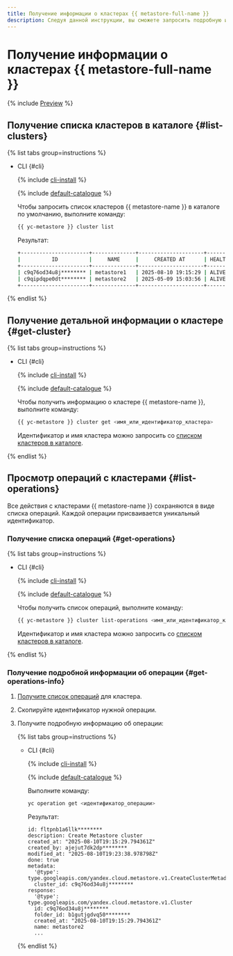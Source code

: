 ```yaml
---
title: Получение информации о кластерах {{ metastore-full-name }}
description: Следуя данной инструкции, вы сможете запросить подробную информацию об имеющихся кластерах {{ metastore-full-name }}.
---
```


# Получение информации о кластерах {{ metastore-full-name }}

{% include [Preview](../../../_includes/note-preview.md) %}

## Получение списка кластеров в каталоге {#list-clusters}

{% list tabs group=instructions %}

- CLI {#cli}

  {% include [cli-install](../../../_includes/cli-install.md) %}

  {% include [default-catalogue](../../../_includes/default-catalogue.md) %}

  Чтобы запросить список кластеров {{ metastore-name }} в каталоге по умолчанию, выполните команду:

  ```bash
  {{ yc-metastore }} cluster list
  ```

  Результат:

  ```bash
  +----------------------+--------------+---------------------+--------+---------+
  |          ID          |     NAME     |     CREATED AT      | HEALTH | STATUS  |
  +----------------------+--------------+---------------------+--------+---------+
  | c9q76od34u8j******** | metastore1   | 2025-08-10 19:15:29 | ALIVE  | RUNNING |
  | c9qipdqpe0dt******** | metastore2   | 2025-05-09 15:03:56 | ALIVE  | RUNNING |
  +----------------------+--------------+---------------------+--------+---------+
  ```

{% endlist %}

## Получение детальной информации о кластере {#get-cluster}

{% list tabs group=instructions %}

- CLI {#cli}

  {% include [cli-install](../../../_includes/cli-install.md) %}

  {% include [default-catalogue](../../../_includes/default-catalogue.md) %}

  Чтобы получить информацию о кластере {{ metastore-name }}, выполните команду:

  ```bash
  {{ yc-metastore }} cluster get <имя_или_идентификатор_кластера>
  ```

  Идентификатор и имя кластера можно запросить со [списком кластеров в каталоге](#list-clusters).

{% endlist %}

## Просмотр операций с кластерами {#list-operations}

Все действия с кластерами {{ metastore-name }} сохраняются в виде списка операций. Каждой операции присваивается уникальный идентификатор.

### Получение списка операций {#get-operations}

{% list tabs group=instructions %}

- CLI {#cli}

  {% include [cli-install](../../../_includes/cli-install.md) %}

  {% include [default-catalogue](../../../_includes/default-catalogue.md) %}
  
  Чтобы получить список операций, выполните команду:

    ```bash
    {{ yc-metastore }} cluster list-operations <имя_или_идентификатор_кластера>
    ```

  Идентификатор и имя кластера можно запросить со [списком кластеров в каталоге](#list-clusters).

{% endlist %}

### Получение подробной информации об операции {#get-operations-info}

1. [Получите список операций](#get-operations) для кластера.
1. Скопируйте идентификатор нужной операции.
1. Получите подробную информацию об операции:

    {% list tabs group=instructions %}
    
    - CLI {#cli}
    
      {% include [cli-install](../../../_includes/cli-install.md) %}
    
      {% include [default-catalogue](../../../_includes/default-catalogue.md) %}
    
      Выполните команду:
    
        ```bash
        yc operation get <идентификатор_операции>
        ```
    
      Результат:
    
        ```text
        id: fltpnb1a6llk********
        description: Create Metastore cluster
        created_at: "2025-08-10T19:15:29.794361Z"
        created_by: ajejut7dk2dp********
        modified_at: "2025-08-10T19:23:38.978798Z"
        done: true
        metadata:
          '@type': type.googleapis.com/yandex.cloud.metastore.v1.CreateClusterMetadata
          cluster_id: c9q76od34u8j********
        response:
          '@type': type.googleapis.com/yandex.cloud.metastore.v1.Cluster
          id: c9q76od34u8j********
          folder_id: b1gutjgdvq50********
          created_at: "2025-08-10T19:15:29.794361Z"
          name: metastore2
          ...
        ```
    
    {% endlist %}



